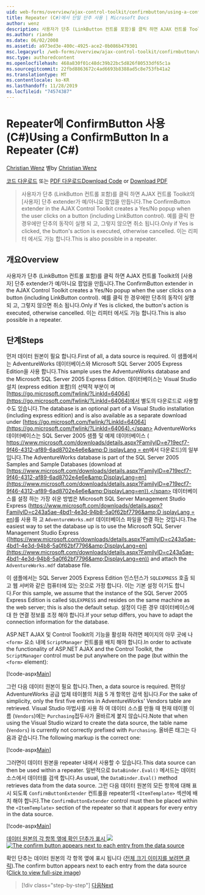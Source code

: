 ```yaml
---
uid: web-forms/overview/ajax-control-toolkit/confirmbutton/using-a-confirmbutton-in-a-repeater-cs
title: Repeater (C#)에서 단일 단추 사용 | Microsoft Docs
author: wenz
description: 사용자가 단추 (LinkButton 컨트롤 포함)를 클릭 하면 AJAX 컨트롤 Toolkit의 [사용자] 단추 extender가 예/아니요 팝업을 만듭니다. 예 인 경우에만 ...
ms.author: riande
ms.date: 06/02/2008
ms.assetid: a973ed3e-400c-4925-ace2-0b086b479301
msc.legacyurl: /web-forms/overview/ajax-control-toolkit/confirmbutton/using-a-confirmbutton-in-a-repeater-cs
msc.type: authoredcontent
ms.openlocfilehash: 468a830f01c48dc39b22bc5d826f80533df65c1a
ms.sourcegitcommit: 22fbd8863672c4ad6693b8388ad5c8e753fb41a2
ms.translationtype: MT
ms.contentlocale: ko-KR
ms.lasthandoff: 11/28/2019
ms.locfileid: "74574387"
---
```

# <a name="using-a-confirmbutton-in-a-repeater-c"></a><span data-ttu-id="d50b9-104">Repeater에 ConfirmButton 사용(C#)</span><span class="sxs-lookup"><span data-stu-id="d50b9-104">Using a ConfirmButton In a Repeater (C#)</span></span>

<span data-ttu-id="d50b9-105">[Christian Wenz](https://github.com/wenz) 별</span><span class="sxs-lookup"><span data-stu-id="d50b9-105">by [Christian Wenz](https://github.com/wenz)</span></span>

<span data-ttu-id="d50b9-106">[코드 다운로드](https://download.microsoft.com/download/8/6/d/86dea6c6-bb92-4fa6-aa14-f8c0f82100f5/ConfirmButton1.cs.zip) 또는 [PDF 다운로드](https://download.microsoft.com/download/b/6/a/b6ae89ee-df69-4c87-9bfb-ad1eb2b23373/confirmbutton1CS.pdf)</span><span class="sxs-lookup"><span data-stu-id="d50b9-106">[Download Code](https://download.microsoft.com/download/8/6/d/86dea6c6-bb92-4fa6-aa14-f8c0f82100f5/ConfirmButton1.cs.zip) or [Download PDF](https://download.microsoft.com/download/b/6/a/b6ae89ee-df69-4c87-9bfb-ad1eb2b23373/confirmbutton1CS.pdf)</span></span>

> <span data-ttu-id="d50b9-107">사용자가 단추 (LinkButton 컨트롤 포함)를 클릭 하면 AJAX 컨트롤 Toolkit의 [사용자] 단추 extender가 예/아니요 팝업을 만듭니다.</span><span class="sxs-lookup"><span data-stu-id="d50b9-107">The ConfirmButton extender in the AJAX Control Toolkit creates a Yes/No popup when the user clicks on a button (including LinkButton control).</span></span> <span data-ttu-id="d50b9-108">예를 클릭 한 경우에만 단추의 동작이 실행 되 고, 그렇지 않으면 취소 됩니다.</span><span class="sxs-lookup"><span data-stu-id="d50b9-108">Only if Yes is clicked, the button's action is executed, otherwise cancelled.</span></span> <span data-ttu-id="d50b9-109">이는 리피터 에서도 가능 합니다.</span><span class="sxs-lookup"><span data-stu-id="d50b9-109">This is also possible in a repeater.</span></span>

## <a name="overview"></a><span data-ttu-id="d50b9-110">개요</span><span class="sxs-lookup"><span data-stu-id="d50b9-110">Overview</span></span>

<span data-ttu-id="d50b9-111">사용자가 단추 (LinkButton 컨트롤 포함)를 클릭 하면 AJAX 컨트롤 Toolkit의 [사용자] 단추 extender가 예/아니요 팝업을 만듭니다.</span><span class="sxs-lookup"><span data-stu-id="d50b9-111">The ConfirmButton extender in the AJAX Control Toolkit creates a Yes/No popup when the user clicks on a button (including LinkButton control).</span></span> <span data-ttu-id="d50b9-112">예를 클릭 한 경우에만 단추의 동작이 실행 되 고, 그렇지 않으면 취소 됩니다.</span><span class="sxs-lookup"><span data-stu-id="d50b9-112">Only if Yes is clicked, the button's action is executed, otherwise cancelled.</span></span> <span data-ttu-id="d50b9-113">이는 리피터 에서도 가능 합니다.</span><span class="sxs-lookup"><span data-stu-id="d50b9-113">This is also possible in a repeater.</span></span>

## <a name="steps"></a><span data-ttu-id="d50b9-114">단계</span><span class="sxs-lookup"><span data-stu-id="d50b9-114">Steps</span></span>

<span data-ttu-id="d50b9-115">먼저 데이터 원본이 필요 합니다.</span><span class="sxs-lookup"><span data-stu-id="d50b9-115">First of all, a data source is required.</span></span> <span data-ttu-id="d50b9-116">이 샘플에서는 AdventureWorks 데이터베이스와 Microsoft SQL Server 2005 Express Edition을 사용 합니다.</span><span class="sxs-lookup"><span data-stu-id="d50b9-116">This sample uses the AdventureWorks database and the Microsoft SQL Server 2005 Express Edition.</span></span> <span data-ttu-id="d50b9-117">데이터베이스는 Visual Studio 설치 (express edition 포함)의 선택적 부분이 며 [https://go.microsoft.com/fwlink/?LinkId=64064](https://go.microsoft.com/fwlink/?LinkId=64064)에서 별도의 다운로드로 사용할 수도 있습니다.</span><span class="sxs-lookup"><span data-stu-id="d50b9-117">The database is an optional part of a Visual Studio installation (including express edition) and is also available as a separate download under [https://go.microsoft.com/fwlink/?LinkId=64064](https://go.microsoft.com/fwlink/?LinkId=64064).</span></span> <span data-ttu-id="d50b9-118">AdventureWorks 데이터베이스는 SQL Server 2005 샘플 및 예제 데이터베이스 ( [https://www.microsoft.com/downloads/details.aspx?FamilyID=e719ecf7-9f46-4312-af89-6ad8702e4e6e&amp;D isplayLang = en](https://www.microsoft.com/downloads/details.aspx?FamilyID=e719ecf7-9f46-4312-af89-6ad8702e4e6e&amp;DisplayLang=en)에서 다운로드)의 일부입니다.</span><span class="sxs-lookup"><span data-stu-id="d50b9-118">The AdventureWorks database is part of the SQL Server 2005 Samples and Sample Databases (download at [https://www.microsoft.com/downloads/details.aspx?FamilyID=e719ecf7-9f46-4312-af89-6ad8702e4e6e&amp;DisplayLang=en](https://www.microsoft.com/downloads/details.aspx?FamilyID=e719ecf7-9f46-4312-af89-6ad8702e4e6e&amp;DisplayLang=en)).</span></span> <span data-ttu-id="d50b9-119">데이터베이스를 설정 하는 가장 쉬운 방법은 Microsoft SQL Server Management Studio Express ([https://www.microsoft.com/downloads/details.aspx?FamilyID=c243a5ae-4bd1-4e3d-94b8-5a0f62bf7796&amp;D isplayLang = en](https://www.microsoft.com/downloads/details.aspx?FamilyID=c243a5ae-4bd1-4e3d-94b8-5a0f62bf7796&amp;DisplayLang=en))를 사용 하 고 `AdventureWorks.mdf` 데이터베이스 파일을 연결 하는 것입니다.</span><span class="sxs-lookup"><span data-stu-id="d50b9-119">The easiest way to set the database up is to use the Microsoft SQL Server Management Studio Express ([https://www.microsoft.com/downloads/details.aspx?FamilyID=c243a5ae-4bd1-4e3d-94b8-5a0f62bf7796&amp;DisplayLang=en](https://www.microsoft.com/downloads/details.aspx?FamilyID=c243a5ae-4bd1-4e3d-94b8-5a0f62bf7796&amp;DisplayLang=en)) and attach the `AdventureWorks.mdf` database file.</span></span>

<span data-ttu-id="d50b9-120">이 샘플에서는 SQL Server 2005 Express Edition 인스턴스가 `SQLEXPRESS` 호출 되 고 웹 서버와 같은 컴퓨터에 있는 것으로 가정 합니다. 이는 기본 설정 이기도 합니다.</span><span class="sxs-lookup"><span data-stu-id="d50b9-120">For this sample, we assume that the instance of the SQL Server 2005 Express Edition is called `SQLEXPRESS` and resides on the same machine as the web server; this is also the default setup.</span></span> <span data-ttu-id="d50b9-121">설정이 다른 경우 데이터베이스에 대 한 연결 정보를 조정 해야 합니다.</span><span class="sxs-lookup"><span data-stu-id="d50b9-121">If your setup differs, you have to adapt the connection information for the database.</span></span>

<span data-ttu-id="d50b9-122">ASP.NET AJAX 및 Control Toolkit의 기능을 활성화 하려면 페이지의 아무 곳에 나 `<form>` 요소 내에 `ScriptManager` 컨트롤을 배치 해야 합니다.</span><span class="sxs-lookup"><span data-stu-id="d50b9-122">In order to activate the functionality of ASP.NET AJAX and the Control Toolkit, the `ScriptManager` control must be put anywhere on the page (but within the `<form>` element):</span></span>

[!code-aspx[Main](using-a-confirmbutton-in-a-repeater-cs/samples/sample1.aspx)]

<span data-ttu-id="d50b9-123">그런 다음 데이터 원본이 필요 합니다.</span><span class="sxs-lookup"><span data-stu-id="d50b9-123">Then, a data source is required.</span></span> <span data-ttu-id="d50b9-124">편의상 AdventureWorks 공급 업체 테이블의 처음 5 개 항목만 검색 됩니다.</span><span class="sxs-lookup"><span data-stu-id="d50b9-124">For the sake of simplicity, only the first five entries in AdventureWorks' Vendors table are retrieved.</span></span> <span data-ttu-id="d50b9-125">Visual Studio 마법사를 사용 하 여 데이터 소스를 만들 때 현재 테이블 이름 (`Vendors`)에는 `Purchasing`접두사가 올바르게 붙지 않습니다.</span><span class="sxs-lookup"><span data-stu-id="d50b9-125">Note that when using the Visual Studio wizard to create the data source, the table name (`Vendors`) is currently not correctly prefixed with `Purchasing`.</span></span> <span data-ttu-id="d50b9-126">올바른 태그는 다음과 같습니다.</span><span class="sxs-lookup"><span data-stu-id="d50b9-126">The following markup is the correct one:</span></span>

[!code-aspx[Main](using-a-confirmbutton-in-a-repeater-cs/samples/sample2.aspx)]

<span data-ttu-id="d50b9-127">그러면이 데이터 원본을 repeater 내에서 사용할 수 있습니다.</span><span class="sxs-lookup"><span data-stu-id="d50b9-127">This data source can then be used within a repeater.</span></span> <span data-ttu-id="d50b9-128">일반적으로 `DataBinder.Eval()` 메서드는 데이터 소스에서 데이터를 검색 합니다.</span><span class="sxs-lookup"><span data-stu-id="d50b9-128">As usual, the `DataBinder.Eval()` method retrieves data from the data source.</span></span> <span data-ttu-id="d50b9-129">그런 다음 데이터 원본의 모든 항목에 대해 표시 되도록 `ConfirmButtonExtender` 컨트롤을 repeater의 `<ItemTemplate>` 섹션에 배치 해야 합니다.</span><span class="sxs-lookup"><span data-stu-id="d50b9-129">The `ConfirmButtonExtender` control must then be placed within the `<ItemTemplate>` section of the repeater so that it appears for every entry in the data source.</span></span>

[!code-aspx[Main](using-a-confirmbutton-in-a-repeater-cs/samples/sample3.aspx)]

<span data-ttu-id="d50b9-130">[데이터 원본의 각 항목 옆에 확인 단추가 표시 ![](using-a-confirmbutton-in-a-repeater-cs/_static/image2.png)](using-a-confirmbutton-in-a-repeater-cs/_static/image1.png)</span><span class="sxs-lookup"><span data-stu-id="d50b9-130">[![The confirm button appears next to each entry from the data source](using-a-confirmbutton-in-a-repeater-cs/_static/image2.png)](using-a-confirmbutton-in-a-repeater-cs/_static/image1.png)</span></span>

<span data-ttu-id="d50b9-131">확인 단추는 데이터 원본의 각 항목 옆에 표시 됩니다 ([전체 크기 이미지를 보려면 클릭](using-a-confirmbutton-in-a-repeater-cs/_static/image3.png)).</span><span class="sxs-lookup"><span data-stu-id="d50b9-131">The confirm button appears next to each entry from the data source ([Click to view full-size image](using-a-confirmbutton-in-a-repeater-cs/_static/image3.png))</span></span>

> [!div class="step-by-step"]
> [<span data-ttu-id="d50b9-132">다음</span><span class="sxs-lookup"><span data-stu-id="d50b9-132">Next</span></span>](using-a-confirmbutton-in-a-repeater-vb.md)
